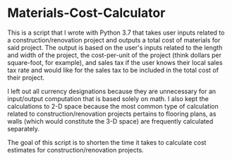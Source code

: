 # Materials-Cost-Calculator

This is a script that I wrote with Python 3.7 that takes user inputs related to a construction/renovation project and outputs a total cost of materials for said project. The output is based on the user's inputs related to the length and width of the project, the cost-per-unit of the project (think dollars per square-foot, for example), and sales tax if the user knows their local sales tax rate and would like for the sales tax to be included in the total cost of their project.

I left out all currency designations because they are unnecessary for an input/output computation that is based solely on math. I also kept the calculations to 2-D space because the most common type of calculation related to construction/renovation projects pertains to flooring plans, as walls (which would constitute the 3-D space) are frequently calculated separately.

The goal of this script is to shorten the time it takes to calculate cost estimates for construction/renovation projects. 

